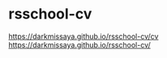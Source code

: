 # rsschool-cv
https://darkmissaya.github.io/rsschool-cv/cv
https://darkmissaya.github.io/rsschool-cv/
